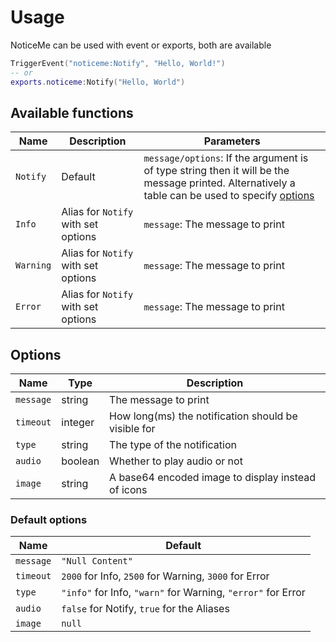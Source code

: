 # Usage

NoticeMe can be used with event or exports, both are available
```lua
TriggerEvent("noticeme:Notify", "Hello, World!")
-- or
exports.noticeme:Notify("Hello, World")
```

## Available functions
| Name | Description | Parameters |
| ---- | ----------- | ---------- |
| `Notify` | Default | `message/options`: If the argument is of type string then it will be the message printed. Alternatively a table can be used to specify [options](#options) |
| `Info` | Alias for `Notify` with set options | `message`: The message to print |
| `Warning`| Alias for `Notify` with set options | `message`: The message to print |
| `Error` | Alias for `Notify` with set options | `message`: The message to print |

## Options
| Name | Type | Description |
| ---- | ---- | ----------- |
| `message` | string | The message to print |
| `timeout` | integer | How long(ms) the notification should be visible for |
| `type` | string | The type of the notification |
| `audio` | boolean | Whether to play audio or not |
| `image` | string | A base64 encoded image to display instead of icons |

### Default options
| Name | Default |
| ---- | ------- |
|`message` | `"Null Content"` |
|`timeout` | `2000` for Info, `2500` for Warning, `3000` for Error |
|`type` | `"info"` for Info, `"warn"` for Warning, `"error"` for Error |
|`audio` | `false` for Notify, `true` for the Aliases |
|`image` | `null` |
